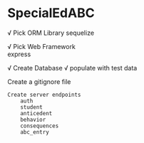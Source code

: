 # SpecialEdABC

√   Pick ORM Library
        sequelize

√    Pick Web Framework    
        express

√    Create Database 
√        populate with test data

Create a gitignore file

    Create server endpoints
        auth
        student
        anticedent
        behavior
        consequences
        abc_entry
